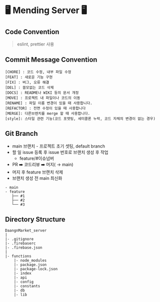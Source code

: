 # 🖥 Mending Server 🖥

## Code Convention
> eslint, prettier 사용

## Commit Message Convention
```
[CHORE] : 코드 수정, 내부 파일 수정
[FEAT] : 새로운 기능 구현
[FIX] : 버그, 오류 해결
[DEL] : 쓸모없는 코드 삭제
[DOCS] : README나 WIKI 등의 문서 개정
[MOVE] : 프로젝트 내 파일이나 코드의 이동
[RENAME] : 파일 이름 변경이 있을 때 사용합니다.
[REFACTOR] : 전면 수정이 있을 때 사용합니다
[MERGE]: 다른브렌치를 merge 할 때 사용합니다.
[style]: 스타일 관련 기능(코드 포맷팅, 세미콜론 누락, 코드 자체의 변경이 없는 경우)
```

## Git Branch
- main 브랜치 - 프로젝트 초기 셋팅, default branch
- 할 일 issue 등록 후 issue 번호로 브랜치 생성 후 작업
    - feature/#이슈넘버
- PR ➡️ 코드리뷰 ➡️ 머지( → main)
- 머지 후 feature 브랜치 삭제
- 브랜치 생성 전 main 최신화
```
- main
- feature
   ├── #1
   ├── #2
   └── #3
```

## Directory Structure
```
DaangnMarket_server
|
|- .gitignore
|- .firebaserc
|- .firebase.json
|
|- functions
	|- node_modules
	|- package.json
	|- package-lock.json
	|- index
	|- api
	|- config
	|- constants
	|- db
	|- lib
```
